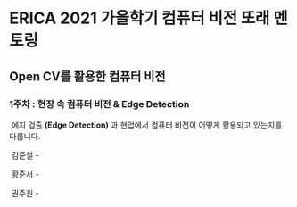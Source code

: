 # ERICA 2021 가을학기 컴퓨터 비전 또래 멘토링



## Open CV를 활용한 컴퓨터 비전



### 1주차 : 현장 속 컴퓨터 비전 & Edge Detection



​	에지 검출 **(Edge Detection)** 과 현업에서 컴퓨터 비전이 어떻게 활용되고 있는지를 다룹니다.

​	김준철 - 

​	황준서 -

​	권주원 - 



